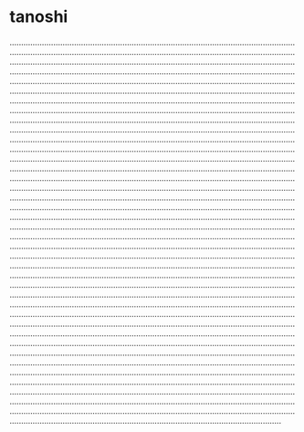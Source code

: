# tanoshi
..........................................................................................................................................................................................................................................................................................................................................................................................................................................................................................................................................................................................................................................................................................................................................................................................................................................................................................................................................................................................................................................................................................................................................................................................................................................................................................................................................................................................................................................................................................................................................................................................................................................................................................................................................................................................................................................................................................................................................................................................................................................................................................................................................................................................................................................................................................................................................................................................................................................................................................................................................................................................................................................................................................................................................................................................................................................................................................................................................................................................................................................................................................................................................................................................................................................................................................................................................................................................................................................................................................................................................................................................................................................................................................................................................................................................................................................................................................................................................................................................................................................................................................................................................................................................................................................................................................................................................................................................................................................................................................................................................................................................................................................................................................................................................................................................................................................................................................................................................................................................................................................................................................................................................................